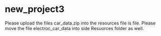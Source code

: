 # new_project3
Please upload the files car_data.zip into the resources file is file.
Please move the file electroc_car_data into side Resuorces folder as well.
